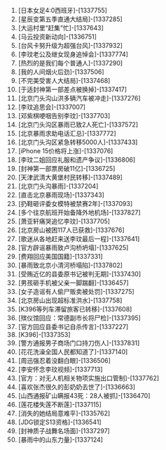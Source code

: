 
1. [日本女足4:0西班牙]-[1337755]
1. [星辰变第五季直通大结局]-[1337285]
1. [大运村里“赶集”忙]-[1337643]
1. [马云投资新动向]-[1336751]
1. [台风卡努升级为超强台风]-[1337932]
1. [李玟老公及继女现身追悼会]-[1337774]
1. [热烈的是我们每个普通人]-[1337290]
1. [我的人间烟火后劲]-[1337506]
1. [不完美受害人大结局]-[1337468]
1. [于适封神第一部差点被换掉]-[1337417]
1. [北京门头沟山洪多辆汽车被冲走]-[1337276]
1. [李玟追思会]-[1337007]
1. [邓紫棋哽咽告别李玟]-[1337703]
1. [北京门头沟区暴雨已致2人死亡]-[1337572]
1. [北京暴雨求助电话汇总]-[1337772]
1. [北京门头沟区紧急转移5000人]-[1337433]
1. [iPhone 15价格将上涨]-[1337076]
1. [李玟二姐回应礼服和遗产争议]-[1336806]
1. [封神第一部票房破11亿]-[1336725]
1. [天津武清大黄堡村民转移]-[1337489]
1. [北京门头沟暴雨]-[1337204]
1. [直击北京暴雨现场]-[1337343]
1. [扔鞋砸评委女模特被禁赛2年]-[1337093]
1. [多个往京航班开始备降外地机场]-[1337827]
1. [萧亚轩痛哭追忆李玟]-[1337705]
1. [北京房山被困117人已获救]-[1337676]
1. [歌迷从各地赶来送李玟最后一程]-[1337641]
1. [官方辟谣暴雨致卢沟桥坍塌]-[1337625]
1. [费翔回应美国国籍]-[1337331]
1. [暴雨致北京小清河桥塌陷]-[1337802]
1. [受贿近亿的县委原书记被判无期]-[1337430]
1. [男孩砸手机被父亲一脚踹翻]-[1336457]
1. [女子造谣有人偷尸贩卖被处罚]-[1337275]
1. [北京房山出现超标准洪水]-[1337758]
1. [K396等列车滞留旅客已转移]-[1337608]
1. [殡仪馆回应：常德副市长将尸检]-[1337395]
1. [官方回应县委书记自杀传言]-[1337227]
1. [K396]-[1337353]
1. [警方通报男子商场门口持刀伤人]-[1337831]
1. [花花洗澡全国人民都知道了]-[1337140]
1. [周迅强忍着没翻白眼]-[1336506]
1. [李安怀念李玟视频]-[1337713]
1. [官方：对无人机相关物项实施出口管制]-[1337762]
1. [喜欢张杰很久的彭奶奶去世了]-[1336663]
1. [山西通报矿山瞒报43死：28人被抓]-[1336470]
1. [莲花楼失莲不断莲]-[1337115]
1. [消失的她结局意难平]-[1335762]
1. [JDG锁定S13资格]-[1336541]
1. [封神质子战舞名场面]-[1337297]
1. [暴雨中的山东力量]-[1337124]